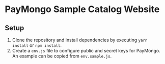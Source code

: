 # PayMongo Sample Catalog Website

## Setup
1. Clone the repository and install dependencies by executing `yarn install` or `npm install`.
2. Create a `env.js` file to configure public and secret keys for PayMongo. An example can be copied from `env.sample.js`.